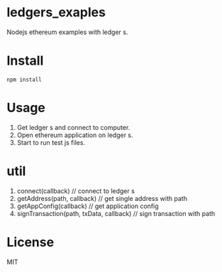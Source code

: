 # ledgers_exaples
Nodejs ethereum examples with ledger s.

# Install
```
npm install
```

# Usage
1. Get ledger s and connect to computer.
2. Open ethereum application on ledger s.
3. Start to run test js files.

# util
1. connect(callback) // connect to ledger s
1. getAddress(path, callback) // get single address with path
2. getAppConfig(callback) // get application config
3. signTransaction(path, txData, callback) // sign transaction with path

# License
MIT
